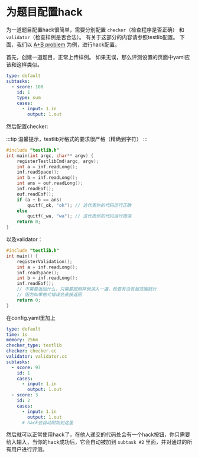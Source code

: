 # 为题目配置hack

为一道题目配置hack很简单，需要分别配置 `checker`（检查程序是否正确） 和 `validator`（检查样例是否合法）。
有关于这部分的内容请参照testlib配置。
下面，我们以 [A+B problem](https://hydro.ac/d/system_test/p/15) 为例，进行hack配置。

首先，创建一道题目，正常上传样例。
如果无误，那么评测设置的页面中yaml应该和这样类似。

```yaml
type: default
subtasks:
  - score: 100
    id: 1
    type: sum
    cases:
      - input: 1.in
        output: 1.out
```

然后配置checker:

:::tip
温馨提示，testlib对格式的要求很严格（精确到字符）
:::

```cpp
#include "testlib.h"
int main(int argc, char** argv) {
    registerTestlibCmd(argc, argv);
    int a = inf.readLong();
    inf.readSpace();
    int b = inf.readLong();
    int ans = ouf.readLong();
    inf.readEof();
    ouf.readEof();
    if (a + b == ans)
        quitf(_ok, "ok"); // 这代表你的代码运行正确
    else
        quitf(_wa, "wa"); // 这代表你的代码运行错误
    return 0;
}
```

以及validator：

```cpp
#include "testlib.h"
int main() {
    registerValidation();
    int a = inf.readLong();
    inf.readSpace();
    int b = inf.readLong();
    inf.readEof();
    // 不需要返回什么，只需要按照样例读入一遍，检查有没有超范围就行
    // 因为如果格式错误会直接返回
    return 0;
}
```

在config.yaml里加上

```yaml
type: default
time: 1s
memory: 256m
checker_type: testlib
checker: checker.cc
validator: validator.cc
subtasks:
  - score: 97
    id: 1
    cases:
      - input: 1.in
        output: 1.out
  - score: 3
    id: 2
    cases:
      - input: 1.in
        output: 1.out
      # hack会自动附加到这里
```

然后就可以正常使用hack了，在他人递交的代码处会有一个hack按钮，你只需要给入输入，当你的hack成功后，它会自动被加到 `subtask #2` 里面，并对通过的所有用户进行评测。
